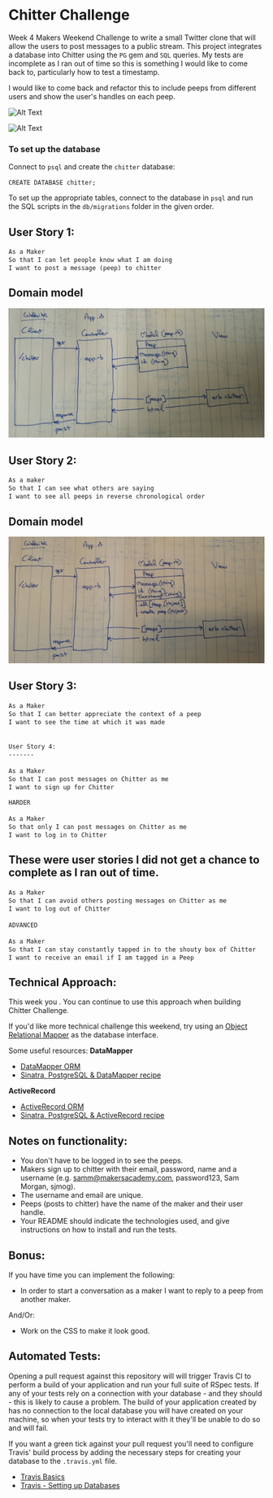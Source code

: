Chitter Challenge
=================

Week 4 Makers Weekend Challenge to write a small Twitter clone that will allow the users to post messages to a public stream.
This project integrates a database into Chitter using the `PG` gem and `SQL` queries. My tests are incomplete as I ran out of time so this is something I would like to come back to, particularly how to test a timestamp.

I would like to come back and refactor this to include peeps from different users and show the user's handles on each peep.

![Alt Text](https://media.giphy.com/media/d8dDe0OfRp7N5Bs05S/giphy.gif)

![Alt Text](https://media.giphy.com/media/WS6WqH6FOM8RbxwNcy/giphy.gif)


### To set up the database

Connect to `psql` and create the `chitter` database:

```
CREATE DATABASE chitter;
```

To set up the appropriate tables, connect to the database in `psql` and run the SQL scripts in the `db/migrations` folder in the given order.


User Story 1:
-------

```
As a Maker
So that I can let people know what I am doing  
I want to post a message (peep) to chitter

```

## Domain model

![domain_model](/images/dm_user_story_1.jpg)

User Story 2:
-------

```
As a maker
So that I can see what others are saying  
I want to see all peeps in reverse chronological order

```
## Domain model

![domain_model](/images/dm_user_story_2.jpg)

User Story 3:
-------

```
As a Maker
So that I can better appreciate the context of a peep
I want to see the time at which it was made


User Story 4:
-------

As a Maker
So that I can post messages on Chitter as me
I want to sign up for Chitter
```

```
HARDER

As a Maker
So that only I can post messages on Chitter as me
I want to log in to Chitter

```

These were user stories I did not get a chance to complete as I ran out of time.
-----
```
As a Maker
So that I can avoid others posting messages on Chitter as me
I want to log out of Chitter

ADVANCED

As a Maker
So that I can stay constantly tapped in to the shouty box of Chitter
I want to receive an email if I am tagged in a Peep
```

Technical Approach:
-----

This week you . You can continue to use this approach when building Chitter Challenge.

If you'd like more technical challenge this weekend, try using an [Object Relational Mapper](https://en.wikipedia.org/wiki/Object-relational_mapping) as the database interface.

Some useful resources:
**DataMapper**
- [DataMapper ORM](https://datamapper.org/)
- [Sinatra, PostgreSQL & DataMapper recipe](http://recipes.sinatrarb.com/p/databases/postgresql-datamapper)

**ActiveRecord**
- [ActiveRecord ORM](https://guides.rubyonrails.org/active_record_basics.html)
- [Sinatra, PostgreSQL & ActiveRecord recipe](http://recipes.sinatrarb.com/p/databases/postgresql-activerecord?#article)

Notes on functionality:
------

* You don't have to be logged in to see the peeps.
* Makers sign up to chitter with their email, password, name and a username (e.g. samm@makersacademy.com, password123, Sam Morgan, sjmog).
* The username and email are unique.
* Peeps (posts to chitter) have the name of the maker and their user handle.
* Your README should indicate the technologies used, and give instructions on how to install and run the tests.

Bonus:
-----

If you have time you can implement the following:

* In order to start a conversation as a maker I want to reply to a peep from another maker.

And/Or:

* Work on the CSS to make it look good.

Automated Tests:
-----

Opening a pull request against this repository will will trigger Travis CI to perform a build of your application and run your full suite of RSpec tests. If any of your tests rely on a connection with your database - and they should - this is likely to cause a problem. The build of your application created by has no connection to the local database you will have created on your machine, so when your tests try to interact with it they'll be unable to do so and will fail.

If you want a green tick against your pull request you'll need to configure Travis' build process by adding the necessary steps for creating your database to the `.travis.yml` file.

- [Travis Basics](https://docs.travis-ci.com/user/tutorial/)
- [Travis - Setting up Databases](https://docs.travis-ci.com/user/database-setup/)
